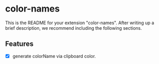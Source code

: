# color-names

This is the README for your extension "color-names". After writing up a brief description, we recommend including the following sections.

## Features

-[x] generate colorName via clipboard color.
